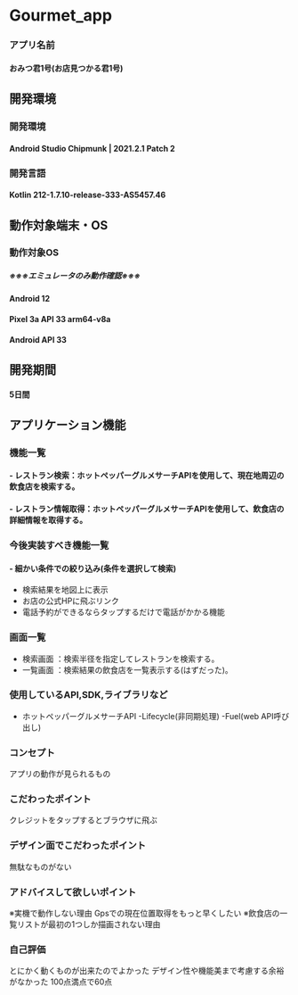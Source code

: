 # Gourmet_app

### アプリ名前
#### おみつ君1号(お店見つかる君1号)

## 開発環境
### 開発環境
#### Android Studio Chipmunk | 2021.2.1 Patch 2

### 開発言語
#### Kotlin 212-1.7.10-release-333-AS5457.46

## 動作対象端末・OS
### 動作対象OS
##### ※※※エミュレータのみ動作確認※※※
#### Android 12
#### Pixel 3a API 33 arm64-v8a
#### Android API 33

## 開発期間
#### 5日間

## アプリケーション機能

### 機能一覧
#### - レストラン検索：ホットペッパーグルメサーチAPIを使用して、現在地周辺の飲食店を検索する。
#### - レストラン情報取得：ホットペッパーグルメサーチAPIを使用して、飲食店の詳細情報を取得する。

### 今後実装すべき機能一覧
#### - 細かい条件での絞り込み(条件を選択して検索)
- 検索結果を地図上に表示
- お店の公式HPに飛ぶリンク
- 電話予約ができるならタップするだけで電話がかかる機能
####

### 画面一覧
- 検索画面 ：検索半径を指定してレストランを検索する。
- 一覧画面 ：検索結果の飲食店を一覧表示する(はずだった)。

### 使用しているAPI,SDK,ライブラリなど
- ホットペッパーグルメサーチAPI
-Lifecycle(非同期処理)
-Fuel(web API呼び出し)

### コンセプト
アプリの動作が見られるもの

### こだわったポイント
クレジットをタップするとブラウザに飛ぶ

### デザイン面でこだわったポイント
無駄なものがない

### アドバイスして欲しいポイント
※実機で動作しない理由
Gpsでの現在位置取得をもっと早くしたい
※飲食店の一覧リストが最初の1つしか描画されない理由

### 自己評価
とにかく動くものが出来たのでよかった
デザイン性や機能美まで考慮する余裕がなかった
100点満点で60点

